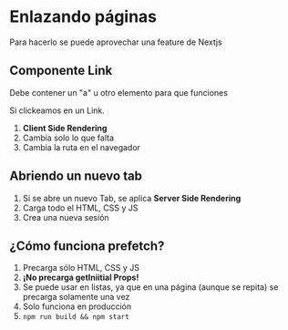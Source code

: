 # Enlazando páginas

Para hacerlo se puede aprovechar una feature de Nextjs

## Componente Link

Debe contener un "a" u otro elemento para que funciones

Si clickeamos en un Link.

1. **Client Side Rendering**
2. Cambia solo lo que falta
3. Cambia la ruta en el navegador


## Abriendo un nuevo tab

1. Si se abre un nuevo Tab, se aplica **Server Side Rendering**
2. Carga todo el HTML, CSS y JS
3. Crea una nueva sesión

## ¿Cómo funciona prefetch?
1. Precarga sólo HTML, CSS y JS
2. **¡No precarga getIniitial Props!**
3. Se puede usar en listas, ya que en una página (aunque se repita) se precarga solamente una vez
4. Solo funciona en producción
5. `npm run build && npm start`